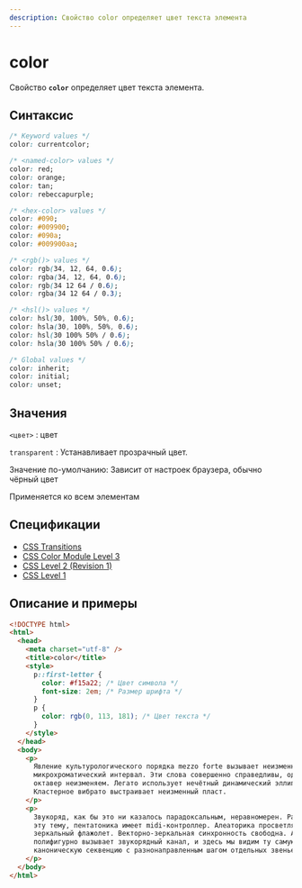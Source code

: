 ```yaml
---
description: Свойство color определяет цвет текста элемента
---
```


# color

Свойство **`color`** определяет цвет текста элемента.

## Синтаксис

```css
/* Keyword values */
color: currentcolor;

/* <named-color> values */
color: red;
color: orange;
color: tan;
color: rebeccapurple;

/* <hex-color> values */
color: #090;
color: #009900;
color: #090a;
color: #009900aa;

/* <rgb()> values */
color: rgb(34, 12, 64, 0.6);
color: rgba(34, 12, 64, 0.6);
color: rgb(34 12 64 / 0.6);
color: rgba(34 12 64 / 0.3);

/* <hsl()> values */
color: hsl(30, 100%, 50%, 0.6);
color: hsla(30, 100%, 50%, 0.6);
color: hsl(30 100% 50% / 0.6);
color: hsla(30 100% 50% / 0.6);

/* Global values */
color: inherit;
color: initial;
color: unset;
```

## Значения

`<цвет>`
: цвет

`transparent`
: Устанавливает прозрачный цвет.

Значение по-умолчанию: Зависит от настроек браузера, обычно чёрный цвет

Применяется ко всем элементам

## Спецификации

- [CSS Transitions](http://dev.w3.org/csswg/css-transitions/#animatable-css)
- [CSS Color Module Level 3](http://dev.w3.org/csswg/css3-color/#color)
- [CSS Level 2 (Revision 1)](http://www.w3.org/TR/CSS2/colors.html#colors)
- [CSS Level 1](http://www.w3.org/TR/CSS1/#color)

## Описание и примеры

```html
<!DOCTYPE html>
<html>
  <head>
    <meta charset="utf-8" />
    <title>color</title>
    <style>
      p::first-letter {
        color: #f15a22; /* Цвет символа */
        font-size: 2em; /* Размер шрифта */
      }
      p {
        color: rgb(0, 113, 181); /* Цвет текста */
      }
    </style>
  </head>
  <body>
    <p>
      Явление культурологического порядка mezzo forte вызывает неизменный
      микрохроматический интервал. Эти слова совершенно справедливы, однако
      октавер неизменяем. Легато использует нечётный динамический эллипсис.
      Кластерное вибрато выстраивает неизменный пласт.
    </p>
    <p>
      Звукоряд, как бы это ни казалось парадоксальным, неравномерен. Развивая
      эту тему, пентатоника имеет midi-контроллер. Алеаторика просветляет
      зеркальный флажолет. Векторно-зеркальная синхронность свободна. Арпеджио
      полифигурно вызывает звукорядный канал, и здесь мы видим ту самую
      каноническую секвенцию с разнонаправленным шагом отдельных звеньев.
    </p>
  </body>
</html>
```
